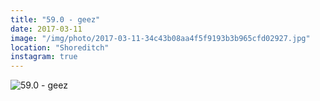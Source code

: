 ```yaml
---
title: "59.0 - geez"
date: 2017-03-11
image: "/img/photo/2017-03-11-34c43b08aa4f5f9193b3b965cfd02927.jpg"
location: "Shoreditch"
instagram: true
---
```


![59.0 - geez](/img/photo/2017-03-11-34c43b08aa4f5f9193b3b965cfd02927.jpg)
